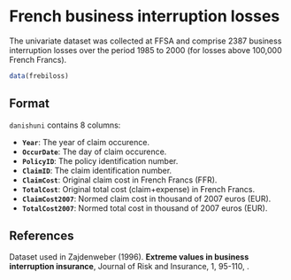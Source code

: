 # French business interruption losses

The univariate dataset was collected at FFSA and comprise 2387 business interruption losses over the period 1985 to 2000 (for losses above 100,000 French Francs).

```r
data(frebiloss)
```

## Format

`danishuni` contains 8 columns:

- **`Year`**: The year of claim occurence.
- **`OccurDate`**: The day of claim occurence.
- **`PolicyID`**: The policy identification number.
- **`ClaimID`**: The claim identification number.
- **`ClaimCost`**: Original claim cost in French Francs (FFR).
- **`TotalCost`**: Original total cost (claim+expense) in French Francs.
- **`ClaimCost2007`**: Normed claim cost in thousand of 2007 euros (EUR).
- **`TotalCost2007`**: Normed total cost in thousand of 2007 euros (EUR).

## References

Dataset used in Zajdenweber (1996). **Extreme values in business interruption insurance**, Journal of Risk and Insurance, 1, 95-110, .
